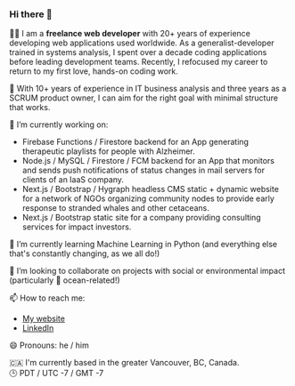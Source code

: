 ### Hi there 👋

👨‍💻 I am a **freelance web developer** with 20+ years of experience developing web applications used worldwide. As a generalist-developer trained in systems analysis, I spent over a decade coding applications before leading development teams. Recently, I refocused my career to return to my first love, hands-on coding work.

📅 With 10+ years of experience in IT business analysis and three years as a SCRUM product owner, I can aim for the right goal with minimal structure that works.

🔭 I’m currently working on:
- Firebase Functions / Firestore backend for an App generating therapeutic playlists for people with Alzheimer.
- Node.js / MySQL / Firestore / FCM backend for an App that monitors and sends push notifications of status changes in mail servers for clients of an IaaS company.
- Next.js / Bootstrap / Hygraph headless CMS static + dynamic website for a network of NGOs organizing community nodes to provide early response to stranded whales and other cetaceans.
- Next.js / Bootstrap static site for a company providing consulting services for impact investors.

🌱 I’m currently learning Machine Learning in Python (and everything else that's constantly changing, as we all do!)

👯 I’m looking to collaborate on projects with social or environmental impact (particularly 🌊 ocean-related!)

📫 How to reach me:
- [My website](https://pablojuele.com)
- [LinkedIn](https://www.linkedin.com/in/pablojuele/)

😄 Pronouns: he / him

🇨🇦 I'm currently based in the greater Vancouver, BC, Canada.   
🕒 PDT / UTC -7 / GMT -7
<!--
**pjuele/pjuele** is a ✨ _special_ ✨ repository because its `README.md` (this file) appears on your GitHub profile.

Here are some ideas to get you started:

- 🔭 I’m currently working on ...
- 🌱 I’m currently learning ...
- 👯 I’m looking to collaborate on ...
- 🤔 I’m looking for help with ...
- 💬 Ask me about ...
- 📫 How to reach me: ...
- 😄 Pronouns: ...
- ⚡ Fun fact: ...
-->
